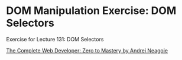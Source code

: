# DOM Manipulation Exercise: DOM Selectors
Exercise for Lecture 131: DOM Selectors

[The Complete Web Developer: Zero to Mastery by Andrei Neagoie](https://www.udemy.com/the-complete-web-developer-in-2018/)
